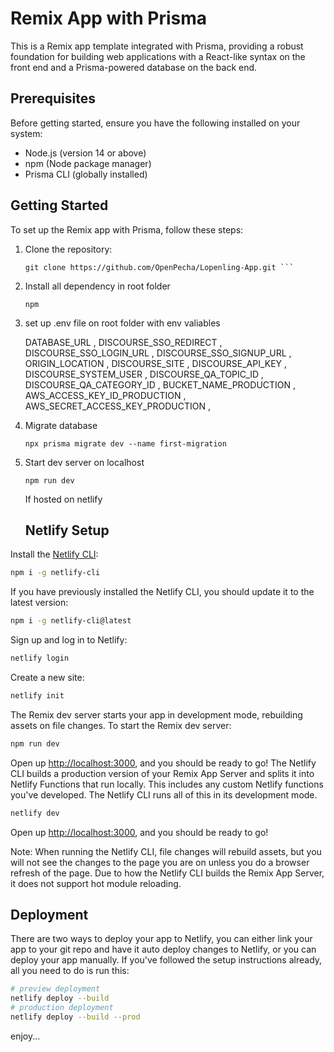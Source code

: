 # Remix App with Prisma

This is a Remix app template integrated with Prisma, providing a robust foundation for building web applications with a React-like syntax on the front end and a Prisma-powered database on the back end.

## Prerequisites

Before getting started, ensure you have the following installed on your system:

- Node.js (version 14 or above)
- npm (Node package manager)
- Prisma CLI (globally installed)

## Getting Started

To set up the Remix app with Prisma, follow these steps:

1. Clone the repository:

   ```shell
   git clone https://github.com/OpenPecha/Lopenling-App.git ```
2. Install all dependency in root folder

   ```shell
   npm 
   ```
3. set up .env file on root folder with env valiables

    DATABASE_URL ,
    DISCOURSE_SSO_REDIRECT ,
    DISCOURSE_SSO_LOGIN_URL ,
    DISCOURSE_SSO_SIGNUP_URL ,
    ORIGIN_LOCATION ,
    DISCOURSE_SITE ,
    DISCOURSE_API_KEY ,
    DISCOURSE_SYSTEM_USER ,
    DISCOURSE_QA_TOPIC_ID ,
    DISCOURSE_QA_CATEGORY_ID ,
    BUCKET_NAME_PRODUCTION ,
    AWS_ACCESS_KEY_ID_PRODUCTION ,
    AWS_SECRET_ACCESS_KEY_PRODUCTION ,

4. Migrate database  
   ```shell
   npx prisma migrate dev --name first-migration
   ```
5. Start dev server on localhost
   ```shell
   npm run dev
   ```
   
   If hosted on netlify
   ## Netlify Setup

Install the [Netlify CLI](https://www.netlify.com/products/dev/):

```sh
npm i -g netlify-cli
```

If you have previously installed the Netlify CLI, you should update it to the latest version:
```sh
npm i -g netlify-cli@latest
```
Sign up and log in to Netlify:
```sh
netlify login
```
Create a new site:
```sh
netlify init
```
The Remix dev server starts your app in development mode, rebuilding assets on file changes. To start the Remix dev server:
```sh
npm run dev
```
Open up [http://localhost:3000](http://localhost:3000), and you should be ready to go!
The Netlify CLI builds a production version of your Remix App Server and splits it into Netlify Functions that run locally. This includes any custom Netlify functions you've developed. The Netlify CLI runs all of this in its development mode.
```sh
netlify dev
```

Open up [http://localhost:3000](http://localhost:3000), and you should be ready to go!

Note: When running the Netlify CLI, file changes will rebuild assets, but you will not see the changes to the page you are on unless you do a browser refresh of the page. Due to how the Netlify CLI builds the Remix App Server, it does not support hot module reloading.
## Deployment
There are two ways to deploy your app to Netlify, you can either link your app to your git repo and have it auto deploy changes to Netlify, or you can deploy your app manually. If you've followed the setup instructions already, all you need to do is run this:
```sh
# preview deployment
netlify deploy --build
# production deployment
netlify deploy --build --prod
```

enjoy...




   
